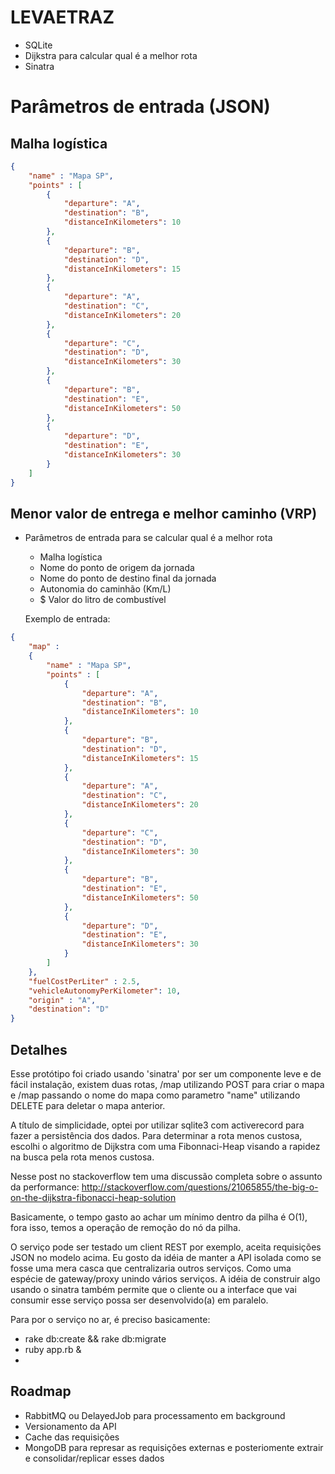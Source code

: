 
LEVAETRAZ
=======================

- SQLite
- Dijkstra para calcular qual é a melhor rota
- Sinatra


# Parâmetros de entrada (JSON)

## Malha logística

```json
{
	"name" : "Mapa SP",
	"points" : [
		{
			"departure": "A", 
			"destination": "B",
			"distanceInKilometers": 10 
		},
		{
			"departure": "B",
			"destination": "D",
			"distanceInKilometers": 15 
		},
		{
			"departure": "A",
			"destination": "C",
			"distanceInKilometers": 20 
		},
		{
			"departure": "C",
			"destination": "D",
			"distanceInKilometers": 30 
		},
		{
			"departure": "B",
			"destination": "E",
			"distanceInKilometers": 50 
		},
		{
			"departure": "D",
			"destination": "E",
			"distanceInKilometers": 30 
		}
	]
}
```

## Menor valor de entrega e melhor caminho (VRP)

- Parâmetros de entrada para se calcular qual é a melhor rota
  * Malha logística
  * Nome do ponto de origem da jornada
  * Nome do ponto de destino final da jornada
  * Autonomia do caminhão (Km/L)
  * $ Valor do litro de combustível


  Exemplo de entrada: 
 
```json
{
	"map" : 
	{
		"name" : "Mapa SP",
		"points" : [
			{
				"departure": "A", 
				"destination": "B",
				"distanceInKilometers": 10 
			},
			{
				"departure": "B",
				"destination": "D",
				"distanceInKilometers": 15 
			},
			{
				"departure": "A",
				"destination": "C",
				"distanceInKilometers": 20 
			},
			{
				"departure": "C",
				"destination": "D",
				"distanceInKilometers": 30 
			},
			{
				"departure": "B",
				"destination": "E",
				"distanceInKilometers": 50 
			},
			{
				"departure": "D",
				"destination": "E",
				"distanceInKilometers": 30 
			}
		]
	},
	"fuelCostPerLiter" : 2.5,
	"vehicleAutonomyPerKilometer": 10,
	"origin" : "A",
	"destination": "D"
}
```


## Detalhes

Esse protótipo foi criado usando 'sinatra' por ser um componente leve e de fácil instalação, existem duas rotas, /map utilizando POST para criar o mapa e /map passando o nome do mapa como parametro "name" utilizando DELETE para deletar o mapa anterior. 

A título de simplicidade, optei por utilizar sqlite3 com activerecord para fazer a persistência dos dados. Para determinar a rota menos custosa, escolhi o algoritmo de Dijkstra com uma Fibonnaci-Heap visando a rapidez na busca pela rota menos custosa. 

Nesse post no stackoverflow tem uma discussão completa sobre o assunto da performance:
http://stackoverflow.com/questions/21065855/the-big-o-on-the-dijkstra-fibonacci-heap-solution

Basicamente, o tempo gasto ao achar um mínimo dentro da pilha é O(1), fora isso, temos a operação de remoção do nó da pilha.


O serviço pode ser testado um client REST por exemplo, aceita requisições JSON no modelo acima. Eu gosto da idéia de manter a API isolada como se fosse uma mera casca que centralizaria outros serviços. Como uma espécie de gateway/proxy unindo vários serviços. A idéia de construir algo usando o sinatra também permite que o cliente ou a interface que vai consumir esse serviço possa ser desenvolvido(a) em paralelo.



Para por o serviço no ar, é preciso basicamente:
- rake db:create && rake db:migrate
- ruby app.rb &
- 

## Roadmap
- RabbitMQ ou DelayedJob para processamento em background
- Versionamento da API
- Cache das requisições
- MongoDB para represar as requisições externas e posteriomente extrair e consolidar/replicar esses dados
